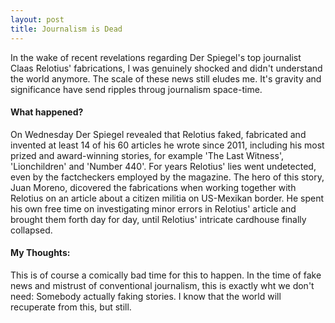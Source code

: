 ```yaml
---
layout: post
title: Journalism is Dead
---
```


In the wake of recent revelations regarding Der Spiegel's top journalist Claas Relotius' fabrications, I was genuinely shocked and didn't understand the world anymore. The scale of these news still eludes me. It's gravity and significance have send ripples throug journalism space-time.

#### What happened?

On Wednesday Der Spiegel revealed that Relotius faked, fabricated and invented at least 14 of his 60 articles he wrote since 2011, including his most prized and award-winning stories, for example 'The Last Witness', 'Lionchildren' and 'Number 440'. For years Relotius' lies went undetected, even by the factcheckers employed by the magazine. The hero of this story, Juan Moreno, dicovered the fabrications when working together with Relotius on an article about a citizen militia on US-Mexikan border. He spent his own free time on investigating minor errors in Relotius' article and brought them forth day for day, until Relotius' intricate cardhouse finally collapsed.

#### My Thoughts:

This is of course a comically bad time for this to happen. In the time of fake news and mistrust of conventional journalism, this is exactly wht we don't need: Somebody actually faking stories. I know that the world will recuperate from this, but still.
